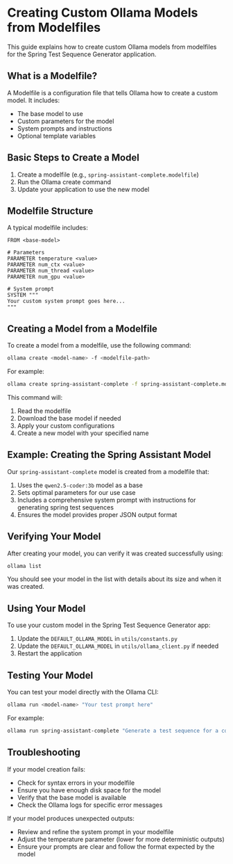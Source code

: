 # Creating Custom Ollama Models from Modelfiles

This guide explains how to create custom Ollama models from modelfiles for the Spring Test Sequence Generator application.

## What is a Modelfile?

A Modelfile is a configuration file that tells Ollama how to create a custom model. It includes:

- The base model to use
- Custom parameters for the model
- System prompts and instructions
- Optional template variables

## Basic Steps to Create a Model

1. Create a modelfile (e.g., `spring-assistant-complete.modelfile`)
2. Run the Ollama create command
3. Update your application to use the new model

## Modelfile Structure

A typical modelfile includes:

```
FROM <base-model>

# Parameters
PARAMETER temperature <value>
PARAMETER num_ctx <value>
PARAMETER num_thread <value>
PARAMETER num_gpu <value>

# System prompt
SYSTEM """
Your custom system prompt goes here...
"""
```

## Creating a Model from a Modelfile

To create a model from a modelfile, use the following command:

```bash
ollama create <model-name> -f <modelfile-path>
```

For example:

```bash
ollama create spring-assistant-complete -f spring-assistant-complete.modelfile
```

This command will:
1. Read the modelfile
2. Download the base model if needed
3. Apply your custom configurations
4. Create a new model with your specified name

## Example: Creating the Spring Assistant Model

Our `spring-assistant-complete` model is created from a modelfile that:

1. Uses the `qwen2.5-coder:3b` model as a base
2. Sets optimal parameters for our use case
3. Includes a comprehensive system prompt with instructions for generating spring test sequences
4. Ensures the model provides proper JSON output format

## Verifying Your Model

After creating your model, you can verify it was created successfully using:

```bash
ollama list
```

You should see your model in the list with details about its size and when it was created.

## Using Your Model

To use your custom model in the Spring Test Sequence Generator app:

1. Update the `DEFAULT_OLLAMA_MODEL` in `utils/constants.py`
2. Update the `DEFAULT_OLLAMA_MODEL` in `utils/ollama_client.py` if needed
3. Restart the application

## Testing Your Model

You can test your model directly with the Ollama CLI:

```bash
ollama run <model-name> "Your test prompt here"
```

For example:

```bash
ollama run spring-assistant-complete "Generate a test sequence for a compression spring with free length 58mm and set points at 40mm (23.6N), 33mm (34.14N), and 28mm (42.36N)."
```

## Troubleshooting

If your model creation fails:
- Check for syntax errors in your modelfile
- Ensure you have enough disk space for the model
- Verify that the base model is available
- Check the Ollama logs for specific error messages

If your model produces unexpected outputs:
- Review and refine the system prompt in your modelfile
- Adjust the temperature parameter (lower for more deterministic outputs)
- Ensure your prompts are clear and follow the format expected by the model 